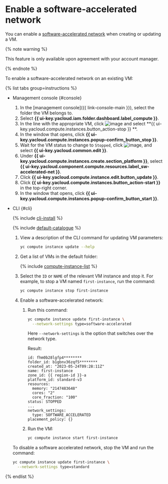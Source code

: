 # Enable a software-accelerated network

You can enable a [software-accelerated network](../concepts/software-accelerated-network.md) when creating or updating a VM.

{% note warning %}

This feature is only available upon agreement with your account manager.

{% endnote %}

To enable a software-accelerated network on an existing VM:

{% list tabs group=instructions %}

- Management console {#console}

   1. In the [management console]({{ link-console-main }}), select the folder the VM belongs to.
   1. Select **{{ ui-key.yacloud.iam.folder.dashboard.label_compute }}**.
   1. In the line with the appropriate VM, click ![image](../../_assets/horizontal-ellipsis.svg) and select **{{ ui-key.yacloud.compute.instances.button_action-stop }} **.
   1. In the window that opens, click **{{ ui-key.yacloud.compute.instances.popup-confirm_button_stop }}**.
   1. Wait for the VM status to change to `Stopped`, click ![image](../../_assets/horizontal-ellipsis.svg), and select **{{ ui-key.yacloud.common.edit }}**.
   1. Under **{{ ui-key.yacloud.compute.instances.create.section_platform }}**, select **{{ ui-key.yacloud.component.compute.resources.label_sw-accelerated-net }}**.
   1. Click **{{ ui-key.yacloud.compute.instance.edit.button_update }}**.
   1. Click **{{ ui-key.yacloud.compute.instances.button_action-start }}** in the top-right corner.
   1. In the window that opens, click **{{ ui-key.yacloud.compute.instances.popup-confirm_button_start }}**.

- CLI {#cli}

   {% include [cli-install](../../_includes/cli-install.md) %}

   {% include [default-catalogue](../../_includes/default-catalogue.md) %}

   1. View a description of the CLI command for updating VM parameters:

      ```bash
      yc compute instance update --help
      ```

   1. Get a list of VMs in the default folder:

      {% include [compute-instance-list](../../compute/_includes_service/compute-instance-list.md) %}

   1. Select the `ID` or `NAME` of the relevant VM instance and stop it. For example, to stop a VM named `first-instance`, run the command:

      ```bash
      yc compute instance stop first-instance
      ```

   1. Enable a software-accelerated network:

      1. Run this command:

         ```bash
         yc compute instance update first-instance \
           --network-settings type=software-accelerated
         ```

         Here `--network-settings` is the option that switches over the network type.

         Result:

         ```text
         id: fhm0b28lgfp4********
         folder_id: b1gbnv36zqf5********
         created_at: "2023-05-24T09:28:11Z"
         name: first-instance
         zone_id: {{ region-id }}-a
         platform_id: standard-v3
         resources:
           memory: "2147483648"
           cores: "2"
           core_fraction: "100"
         status: STOPPED
         ...
         network_settings:
           type: SOFTWARE_ACCELERATED
         placement_policy: {}
         ```

      1. Run the VM:

         ```bash
         yc compute instance start first-instance
         ```

   To disable a software accelerated network, stop the VM and run the command:

   ```bash
   yc compute instance update first-instance \
     --network-settings type=standard
   ```

{% endlist %}
